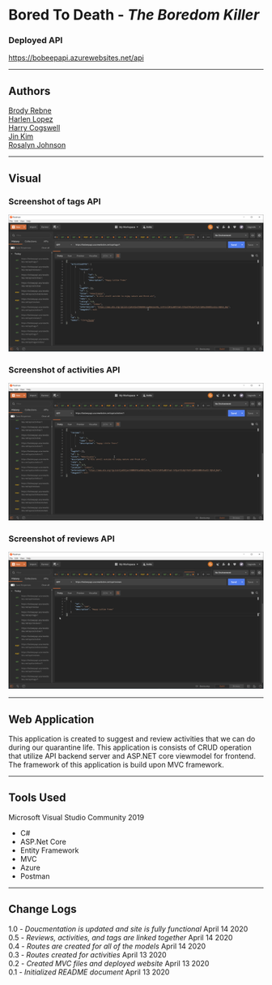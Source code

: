 # Bored To Death - *The Boredom Killer*

### Deployed API

https://bobeepapi.azurewebsites.net/api

---

## Authors

[Brody Rebne](https://github.com/brody-rebne)  
[Harlen Lopez](https://github.com/harlenlopez)  
[Harry Cogswell](https://github.com/HCoggers)  
[Jin Kim](https://github.com/jinwoov)  
[Rosalyn Johnson](https://github.com/rosbobos)

---
## Visual

### Screenshot of tags API
![Tags](./assets/Tag.png)

### Screenshot of activities API
![Activities](./assets/Activities.png)

### Screenshot of reviews API
![Review](./assets/Review.png)


---

## Web Application

This application is created to suggest and review activities that we can do during our quarantine life. This application is consists of CRUD operation that utilize API backend server and ASP.NET core viewmodel for frontend. The framework of this application is build upon MVC framework. 

---

## Tools Used
Microsoft Visual Studio Community 2019

- C#
- ASP.Net Core
- Entity Framework
- MVC
- Azure
- Postman

---

## Change Logs
1.0 - *Doucmentation is updated and site is fully functional* April 14 2020  
0.5 - *Reviews, activities, and tags are linked together* April 14 2020  
0.4 - *Routes are created for all of the models* April 14 2020  
0.3 - *Routes created for activities* April 13 2020  
0.2 - *Created MVC files and deployed website* April 13 2020  
0.1 - *Initialized README document* April 13 2020  